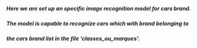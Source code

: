 ##### Here we are set up an specific image recognition model for cars brand. 
##### The model is capable to recognize cars which with brand belonging to 
##### the cars brand list in the file 'classes_ou_marques'.
